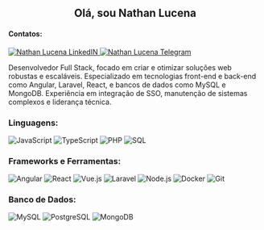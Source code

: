<h2 align="center">Olá, sou Nathan Lucena</h2>
<h4 align="Left">Contatos:</h4>
<a href="https://www.linkedin.com/in/nathan-l-8981b5161/" 
    target="_blank" rel="noopener noreferrer">
  <img alt="Nathan Lucena LinkedIN" src="https://img.shields.io/badge/LinkedIn-0077B5?style=for-the-badge&logo=linkedin&logoColor=white" />
</a>
<a href="https://t.me/Natan89" 
 target="_blank" rel="noopener noreferrer">
<img alt="Nathan Lucena Telegram" src="https://img.shields.io/badge/Telegram-2CA5E0?style=for-the-badge&logo=telegram&logoColor=white" />
</a>

Desenvolvedor Full Stack, focado em criar e otimizar soluções web robustas e escaláveis. Especializado em tecnologias front-end e back-end como Angular, Laravel, React, e bancos de dados como MySQL e MongoDB. Experiência em integração de SSO, manutenção de sistemas complexos e liderança técnica.

<h3 align="Left">Linguagens:</h3>
<p>
  <a><img alt="JavaScript" src="https://img.shields.io/badge/JavaScript-F7DF1E?style=for-the-badge&logo=javascript&logoColor=black" /></a>
  <a><img alt="TypeScript" src="https://img.shields.io/badge/TypeScript-007ACC?style=for-the-badge&logo=typescript&logoColor=white" /></a>
  <a><img alt="PHP" src="https://img.shields.io/badge/PHP-777BB4?style=for-the-badge&logo=php&logoColor=white" /></a>
  <a><img alt="SQL" src="https://img.shields.io/badge/SQL-316192?style=for-the-badge&logo=postgresql&logoColor=white" /></a>
</p>
<h3 align="Left">Frameworks e Ferramentas:</h3>
<p>
  <a><img alt="Angular" src="https://img.shields.io/badge/Angular-DD0031?style=for-the-badge&logo=angular&logoColor=white" /></a>
  <a><img alt="React" src="https://img.shields.io/badge/React-20232A?style=for-the-badge&logo=react&logoColor=61DAFB" /></a>
  <a><img alt="Vue.js" src="https://img.shields.io/badge/Vue.js-4FC08D?style=for-the-badge&logo=vue-dot-js&logoColor=white" /></a>
  <a><img alt="Laravel" src="https://img.shields.io/badge/Laravel-FF2D20?style=for-the-badge&logo=laravel&logoColor=white" /></a>
  <a><img alt="Node.js" src="https://img.shields.io/badge/Node.js-43853D?style=for-the-badge&logo=node-dot-js&logoColor=white" /></a>
  <a><img alt="Docker" src="https://img.shields.io/badge/Docker-2496ED?style=for-the-badge&logo=docker&logoColor=white" /></a>
  <a><img alt="Git" src="https://img.shields.io/badge/Git-F05032?style=for-the-badge&logo=git&logoColor=white" /></a>
</p>
<h3 align="Left">Banco de Dados:</h3>
<p>
  <a><img alt="MySQL" src="https://img.shields.io/badge/MySQL-4479A1?style=for-the-badge&logo=mysql&logoColor=white" /></a>
  <a><img alt="PostgreSQL" src="https://img.shields.io/badge/PostgreSQL-316192?style=for-the-badge&logo=postgresql&logoColor=white" /></a>
  <a><img alt="MongoDB" src="https://img.shields.io/badge/MongoDB-47A248?style=for-the-badge&logo=mongodb&logoColor=white" /></a>
</p>
<!--- <p><img align="left" src="https://github-readme-stats.vercel.app/api/top-langs?username=nathanlucena&show_icons=true&theme=dark&hide_border=true&locale=en&layout=compact" alt="devangelogoncalo" />

<img align="center" src="https://github-readme-stats.vercel.app/api?username=nathanlucena&show_icons=true&theme=dark&hide_border=true&locale=en&hide=stars&count_private=true" alt="devangelogoncalo" /></p>
-->

  <img alt="Gif" width="500px" src="https://27a7x92iyp7i4yd8b4bgzvnb-wpengine.netdna-ssl.com/wp-content/uploads/2017/06/api.gif" />

